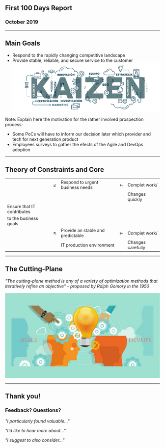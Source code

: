 <link rel="stylesheet" href="https://use.fontawesome.com/releases/v5.0.13/css/all.css" integrity="sha384-DNOHZ68U8hZfKXOrtjWvjxusGo9WQnrNx2sqG0tfsghAvtVlRW3tvkXWZh58N9jp" crossorigin="anonymous">

## First 100 Days Report
### October 2019
<!-- .slide: data-background="/images/kaizen1.png" -->

---

## Main Goals
* Respond to the rapidly changing competitive landscape
* Provide stable, reliable, and secure service to the customer
<img class="plain" src="/images/kaizen2.png"></img>

Note: Explain here the motivation for the rather involved prospection process:
* Some PoCs will have to inform our decision later which provider and tech for next generation product
* Employees surveys to gather the efects of the Agile and DevOps adoption

---

## Theory of Constraints and Core
<table>
<tr><td></td><td>&#x2199;</td><td>Respond to urgent business needs</td><td>&#x2190;</td><td>Complet work/</td></tr>
<tr><td colspan=4></td><td>Changes quickly</td></tr>
<tr><td>Ensure that IT contributes</td></tr>
<tr><td>to the business goals</td></tr>
<tr><td></td><td>&#x2196;</td><td>Provide an stable and predictable</td><td>&#x2190;</td><td>Complet work/</td></tr>
<tr><td colspan=2></td><td>IT production environment</td><td></td><td>Changes carefully</td></tr>
</table>

----

## The Cutting-Plane
_"The cutting-plane method is any of a variety of optimization methods that iteratively refine an objective" - proposed by Ralph Gomory in the 1950_

<img src="/images/agile_devops.png"></img>

---

## Thank you!
### Feedback? Questions?

<i class="fas fa-cloud aws-cloud"></i> 


_"I particularly found valuable..."_

_"I'd like to hear more about..."_

_"I suggest to also consider..."_

